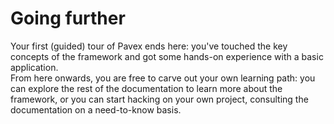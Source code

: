 # Going further

Your first (guided) tour of Pavex ends here: you've touched the key concepts of the framework and got some hands-on
experience with a basic application.  
From here onwards, you are free to carve out your own learning path: you can explore the rest of the documentation
to learn more about the framework, or you can start hacking on your own project, consulting the documentation on a
need-to-know basis.

[Blueprint]: ../../api_reference/pavex/blueprint/struct.Blueprint.html

[StatusCode]: ../../api_reference/pavex/http/struct.StatusCode.html

[Response]: ../../api_reference/pavex/response/struct.Response.html

[IntoResponse]: ../../api_reference/pavex/response/trait.IntoResponse.html

[PathParams]: ../../api_reference/pavex/request/route/struct.PathParams.html

[Response::ok]: ../../api_reference/pavex/response/struct.Response.html#method.ok

[set_typed_body]: ../../api_reference/pavex/response/struct.Response.html#method.set_typed_body

[Lifecycle::Singleton]: ../../api_reference/pavex/blueprint/constructor/enum.Lifecycle.html#variant.Singleton

[Lifecycle::RequestScoped]: ../../api_reference/pavex/blueprint/constructor/enum.Lifecycle.html#variant.RequestScoped

[Lifecycle::Transient]: ../../api_reference/pavex/blueprint/constructor/enum.Lifecycle.html#variant.Transient

[RequestHead]: ../../api_reference/pavex/request/struct.RequestHead.html
